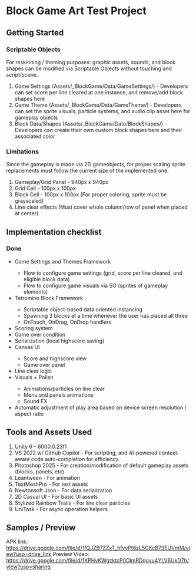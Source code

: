 # Block Game Art Test Project

## Getting Started
### Scriptable Objects
For reskinning / theming purposes: graphic assets, sounds, and block shapes can be modified via Scriptable Objects without touching and script/scene.
<ol>
    <li>Game Settings (Assets/_BlockGame/Data/GameSettings/) - Developers can set score per line cleared at one instance, and remove/add block shapes here</li>
    <li>Game Theme (Assets/_BlockGame/Data/GameTheme/) - Developers can set the sprite visuals, particle systems, and audio clip asset here for gameplay objects</li>
    <li>Block Data/Shapes (Assets/_BlockGame/Data/BlockShapes/) - Developers can create their own custom block shapes here and their associated color</li>
</ol>

### Limitations
Since the gameplay is made via 2D gameobjects, for proper scaling sprite replacements must follow the current size of the implemented one.
<ol>
    <li>Gameplay/Grid Panel - 940px x 940px</li>
    <li>Grid Cell - 100px x 100px</li>
    <li>Block Cell - 100px x 100px (For proper coloring, sprite must be grayscaled)</li>
    <li>Line clear effects (Must cover whole column/row of panel when placed at center)
</ol>


## Implementation checklist
### Done
<ul> 
    <li>Game Settings and Themes Framework</li>
        <ul>
            <li>Flow to configure game settings (grid, score per line cleared, and eligible block data)</li>
            <li>Flow to configure game visuals via SO (sprites of gameplay elements)</li>
        </ul>
    <li>Tetromino Block Framework</li>
        <ul>
            <li>Scriptable object-based data oriented instancing</li>
            <li>Spawning 3 blocks at a time whenever the user has placed all three</li>
            <li>OnTouch, OnDrag, OnDrop handlers</li>
        </ul>
    <li>Scoring system</li>
    <li>Game over condition</li>
    <li>Serialization (local highscore saving)</li>
    <li>Canvas UI</li>
        <ul>
            <li>Score and highscore view</li>
            <li>Game over panel</li>
        </ul>
    <li>Line clear logic</li>
    <li>Visuals + Polish</li>
        <ul>
            <li>Animations/particles on line clear</li>
            <li>Menu and panels animations</li>
            <li>Sound FX</li>
        </ul>
    <li>Automatic adjustment of play area based on device screen resolution / aspect ratio</li>
</ul>

## Tools and Assets Used
<ol>
    <li>Unity 6 - 6000.0.23f1</li>
    <li>VS 2022 w/ Github Copilot - For scripting, and AI-powered context-aware code auto-completion for efficiency.</li>
    <li>Photoshop 2025 - For creation/modification of default gameplay assets (blocks, panels, etc)</li>
    <li>Leantween - For animation</li>
    <li>TextMeshPro - For text assets</li>
    <li>Newtonsoft Json - For data serialization</li>
    <li>2D Casual UI - For basic UI assets</li>
    <li>Stylized Rainbow Trails - For line clear particles</li>
    <li>UniTask - For async operation helpers</li>
</ol>

## Samples / Preview
APK link: https://drive.google.com/file/d/1fQJZB7ZZxT_hfvvPt6zL5GKcB73EUVmM/view?usp=drive_link
Preview Video: https://drive.google.com/file/d/1KPHvKWgzktcP0DlmRDqovu4YLV6UkD7h/view?usp=sharing